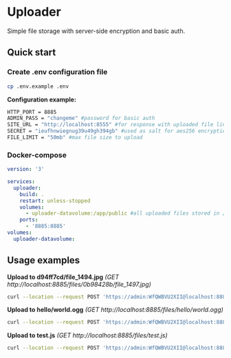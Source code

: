 # Uploader
Simple file storage with server-side encryption and basic auth.

## Quick start

### Create .env configuration file
```bash
cp .env.example .env
```

**Configuration example:**
```sh
HTTP_PORT = 8885
ADMIN_PASS = "changeme" #password for basic auth
SITE_URL = "http://localhost:8555" #for response with uploaded file link
SECRET = "ieufhnwiegnug39u49gh394gb" #used as salt for aes256 encryption key
FILE_LIMIT = "50mb" #max file size to upload
```

### Docker-compose
```yaml
version: '3'

services:
  uploader:
    build: .
    restart: unless-stopped
    volumes:
      - uploader-datavolume:/app/public #all uploaded files stored in /app/public
    ports:
      - '8885:8885'
volumes:
  uploader-datavolume:
```

## Usage examples

**Upload to d94ff7cd/file_1494.jpg** *(GET http://localhost:8885/files/0b98428b/file_1497.jpg)*
```bash
curl --location --request POST 'https://admin:WfQWBVU2XII@localhost:8885/upload/d94ff7cd/file_1494.jpg' --form 'file=@"/Users/assada/Documents/2022-06-25 02.24.35.jpg"'
```

**Upload to hello/world.ogg** *(GET http://localhost:8885/files/hello/world.ogg)*
```bash
curl --location --request POST 'https://admin:WfQWBVU2XII@localhost:8885/upload/hello/world.ogg' --form 'file=@"/Users/assada/Documents/test.ogg"'
```

**Upload to test.js** *(GET http://localhost:8885/files/test.js)*
```bash
curl --location --request POST 'https://admin:WfQWBVU2XII@localhost:8885/upload/test.js' --form 'file=@"/Users/assada/Documents/test.js"'
```
